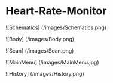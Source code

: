 # Heart-Rate-Monitor

![Schematics] (/images/Schematics.png)

![Body] (/images/Body.png)

![Scan] (/images/Scan.png)

![MainMenu] (/images/MainMenu.jpg)

![History] (/images/History.png)

